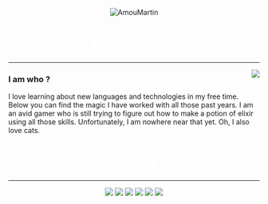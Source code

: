 <p align="center"> <img src="https://komarev.com/ghpvc/?username=AmouMartin" alt="AmouMartin" /> </p>
<h1 align="center" style="color:#fff">
  AmouMartin
</h1>
<hr> 
<img align="right" src="https://github-readme-stats.vercel.app/api?username=AmouMartin&theme=tokyonight&show_icons=true" />
<h3 align="left">
I am who ?
</h3>
<p>I love learning about new languages and technologies in my free time. Below you can find the magic I have worked with all those past years. I am an avid gamer who is still trying to figure out how to make a potion of elixir using all those skills. Unfortunately, I am nowhere near that yet. Oh, I also love cats.</p>
<h1 align="center" style="color:#fff">
My social media accounts
</h4>
<hr>
<span>
<p align="center">
   <a href="https://discord.com/users/721107946171269197" target"blank_"><img src="https://img.shields.io/badge/discord%20-7289DA.svg?&style=for-the-badge&logo=discord&logoColor=white"></a>
   <a href="https://www.youtube.com/channel/UCTATnfrZSlue9LqD3ees3Zw" target"blank_"><img src="https://img.shields.io/badge/youtube%20-ff0000.svg?&style=for-the-badge&logo=youtube&logoColor=white"></a>
   <a href="https://steamcommunity.com/profiles/76561199135812524" target"blank_"><img src="https://img.shields.io/badge/steam%20-171a21.svg?&style=for-the-badge&logo=steam&logoColor=white"></a>
<a href="https://open.spotify.com/user/31h49474w2wwrw7co073rnx20" target"blank_"><img src="https://img.shields.io/badge/Spotify%20-1ed760.svg?&style=for-the-badge&logo=spotify&logoColor=white"></a>
<a href="https://www.instagram.com/xd__ninguem/" target"blank_"><img src="https://img.shields.io/badge/INSTAGRAM%20-DC3175.svg?&style=for-the-badge&logo=instagram&logoColor=white"></a>
   <a href="https://github.com/AmouMartin" target"blank_"><img src="https://img.shields.io/badge/GitHub%20-191717.svg?&style=for-the-badge&logo=github&logoColor=white"></a>
